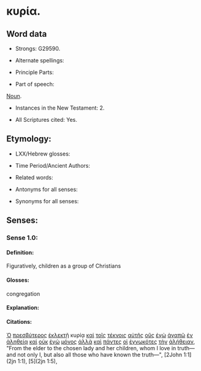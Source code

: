 # κυρία.

<!-- Status: S2=NeedsReview -->
<!-- Lexica used for edits: BDAG, FFM, LN, A-S -->

## Word data

* Strongs: G29590.


* Alternate spellings:

* Principle Parts: 

* Part of speech: 

[Noun](http://ugg.readthedocs.io/en/latest/noun.html).

* Instances in the New Testament: 2.

* All Scriptures cited: Yes.

## Etymology: 

* LXX/Hebrew glosses: 

* Time Period/Ancient Authors: 

* Related words: 

* Antonyms for all senses:

* Synonyms for all senses: 

## Senses:

### Sense 1.0:

#### Definition: 

Figuratively, children as a group of Christians

#### Glosses:

congregation

#### Explanation:

#### Citations:

[Ὁ](../G35880/01.md) [πρεσβύτερος](../G42450/01.md) [ἐκλεκτῇ](../G15880/01.md) κυρίᾳ [καὶ](../G25320/01.md) [τοῖς](../G35880/01.md) [τέκνοις](../G50430/01.md) [αὐτῆς](../G08460/01.md) [οὓς](../G37390/01.md) [ἐγὼ](../G14730/01.md) [ἀγαπῶ](../G00250/01.md) [ἐν](../G17220/01.md) [ἀληθείᾳ](../G02250/01.md) [καὶ](../G25320/01.md) [οὐκ](../G37560/01.md) [ἐγὼ](../G14730/01.md) [μόνος](../G34410/01.md) [ἀλλὰ](../G02350/01.md) [καὶ](../G25320/01.md) [πάντες](../G39560/01.md) [οἱ](../G35880/01.md) [ἐγνωκότες](../G10970/01.md) [τὴν](../G35880/01.md) [ἀλήθειαν](../G02250/01.md), 
"From the elder to the chosen lady and her children, whom I love in truth—and not only I, but also all those who have known the truth—", 
[2John 1:1](2jn 1:1),  [5](2jn 1:5),
